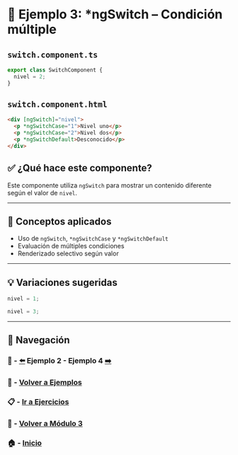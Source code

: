 # 🧪 Ejemplo 3: *ngSwitch – Condición múltiple

## `switch.component.ts`
```ts
export class SwitchComponent {
  nivel = 2;
}
```

## `switch.component.html`
```html
<div [ngSwitch]="nivel">
  <p *ngSwitchCase="1">Nivel uno</p>
  <p *ngSwitchCase="2">Nivel dos</p>
  <p *ngSwitchDefault>Desconocido</p>
</div>
```

## ✅ ¿Qué hace este componente?
Este componente utiliza `ngSwitch` para mostrar un contenido diferente según el valor de `nivel`.

---

## 🧠 Conceptos aplicados
- Uso de `ngSwitch`, `*ngSwitchCase` y `*ngSwitchDefault`
- Evaluación de múltiples condiciones
- Renderizado selectivo según valor


---

## 💡 Variaciones sugeridas
```ts
nivel = 1;
```
```ts
nivel = 3;
```


---

## 🔁 Navegación

### 🧪 - [⬅️](./Ejemplo_2.md) Ejemplo 2 - Ejemplo 4 [➡️](./Ejemplo_4.md)

### 🧪 - [Volver a Ejemplos](../README.md)

### 📋 - [Ir a Ejercicios](../../Ejercicios/README.md)

### 📘 - [Volver a Módulo 3](../../Modulo_3.md)

### 🏠 - [Inicio](../../../README.md)
